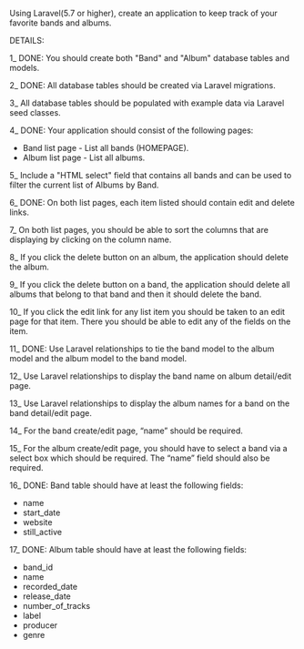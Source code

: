 Using Laravel(5.7 or higher), create an application to keep track of your favorite bands and albums. 


DETAILS:

1_ DONE: You should create both "Band" and "Album" database tables and models.

2_ DONE: All database tables should be created via Laravel migrations.

3_ All database tables should be populated with example data via Laravel seed classes.

4_ DONE: Your application should consist of the following pages:
- Band list page - List all bands (HOMEPAGE).
- Album list page - List all albums. 

5_ Include a "HTML select" field that contains all bands and can be used to filter the current list of Albums by Band.

6_ DONE: On both list pages, each item listed should contain edit and delete links.

7_ On both list pages, you should be able to sort the columns that are displaying by clicking on the column name. 

8_ If you click the delete button on an album, the application should delete the album. 

9_ If you click the delete button on a band, the application should delete all albums that belong to that band and then it should delete the band. 

10_ If you click the edit link for any list item you should be taken to an edit page for that item. There you should be able to edit any of the fields on the item. 

11_ DONE: Use Laravel relationships to tie the band model to the album model and the album model to the band model.

12_ Use Laravel relationships to display the band name on album detail/edit page.

13_ Use Laravel relationships to display the album names for a band on the band detail/edit page.

14_ For the band create/edit page, “name” should be required.

15_ For the album create/edit page, you should have to select a band via a select box which should be required. The “name” field should also be required.

16_ DONE: Band table should have at least the following fields:
- name 
- start_date 
- website 
- still_active 

17_ DONE: Album table should have at least the following fields:
- band_id 
- name 
- recorded_date 
- release_date 
- number_of_tracks 
- label 
- producer 
- genre
